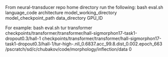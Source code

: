 From neural-transducer repo home directory run the following:
bash eval.sh language_code architecture model_working_directory model_checkpoint_path data_directory GPU_ID

For example:
bash eval.sh tur transformer checkpoints/transformer/transformer/hall-sigmorphon17-task1-dropout0.3/hall-1 checkpoints/transformer/transformer/hall-sigmorphon17-task1-dropout0.3/hall-1/tur-high-.nll_0.6837.acc_99.8.dist_0.002.epoch_663 /pscratch/sd/c/chubakov/code/morphology/inflection/data 0